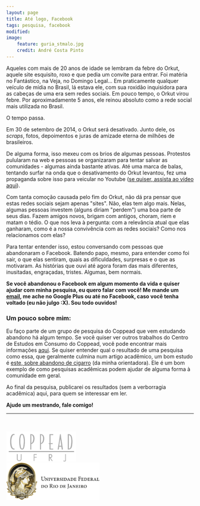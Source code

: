 ```yaml
---
layout: page
title: Até logo, Facebook
tags: pesquisa, facebook
modified:
image:
    feature: guria_stmalo.jpg
    credit: André Costa Pinto
---
```


Aqueles com mais de 20 anos de idade se lembram da febre do Orkut, aquele site esquisito, roxo e que pedia um convite para entrar. Foi matéria no Fantástico, na Veja, no Domingo Legal... Em praticamente qualquer veículo de mídia no Brasil, lá estava ele, com sua roxidão inquisidora para as cabeças de uma era sem redes sociais. Em pouco tempo, o Orkut virou febre. Por aproximadamente 5 anos, ele reinou absoluto como a rede social mais utilizada no Brasil.

O tempo passa.

Em 30 de setembro de 2014, o Orkut será desativado. Junto dele, os _scraps_, fotos, depoimentos e juras de amizade eterna de milhões de brasileiros.

De alguma forma, isso mexeu com os brios de algumas pessoas. Protestos pulularam na web e pessoas se organizaram para tentar salvar as comunidades - algumas ainda bastante ativas. Até uma marca de balas, tentando surfar na onda que o desativamento do Orkut levantou, fez uma propaganda sobre isso para veicular no Youtube ([se quiser, assista ao vídeo aqui](https://www.youtube.com/watch?v=TuZgVv20ec0)).

Com tanta comoção causada pelo fim do Orkut, não dá pra pensar que estas redes sociais sejam apenas "sites". Não, elas tem algo mais. Nelas, algumas pessoas investem (alguns diriam "perdem") uma boa parte de seus dias. Fazem amigos novos, brigam com antigos, choram, riem e matam o tédio. O que nos leva à pergunta: com a relevância atual que elas ganharam, como é a nossa convivência com as redes sociais? Como nos relacionamos com elas? 

Para tentar entender isso, estou conversando com pessoas que abandonaram o Facebook. Batendo papo, mesmo, para entender como foi sair, o que elas sentiram, quais as dificuldades, surpresas e o que as motivaram. As histórias que ouvi até agora foram das mais diferentes, inusitadas, engraçadas, tristes. Algumas, bem normais.

<b>Se você abandonou o Facebook em algum momento da vida e quiser ajudar com minha pesquisa, eu quero falar com você! Me mande um [email](mailto:andre@costapinto.org), me ache no Google Plus ou até no Facebook, caso você tenha voltado (eu não julgo :X). Sou todo ouvidos!</b>

### Um pouco sobre mim:

Eu faço parte de um grupo de pesquisa do Coppead que vem estudando abandono há algum tempo. Se você quiser ver outros trabalhos do Centro de Estudos em Consumo do Coppead, você pode encontrar mais informações [aqui](http://www.coppead.ufrj.br/pt-br/docentes-e-pesquisa/centros-de-estudos/consumo/). Se quiser entender qual o resultado de uma pesquisa como essa, que geralmente culmina num artigo acadêmico, um bom estudo é [este, sobre abandono de cigarro](http://www.anpad.org.br/admin/pdf/MKT2447.pdf) (da minha orientadora). Ele é um bom exemplo de como pesquisas acadêmicas podem ajudar de alguma forma à comunidade em geral. 

Ao final da pesquisa, publicarei os resultados (sem a verborragia acadêmica) aqui, para quem se interessar em ler.

<b>Ajude um mestrando, fale comigo!</b>

<hr>

<br><br>
<a href="http://www.coppead.ufrj.br"><img src="/images/pesquisa/logo_coppead.png" style="height: 80px" style="text-decoration:none"></a>  
<a href="http://www.ufrj.br"><img src="/images/pesquisa/logo_ufrj.png" style="height: 100px" style="text-decoration:none"></a>

